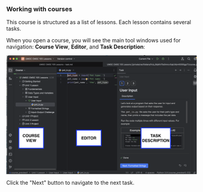 ### Working with courses
This course is structured as a list of lessons.
Each lesson contains several tasks.

When you open a course, you will see the main tool 
windows used for navigation: 
<b>Course View</b>, <b>Editor</b>, and <b>Task Description</b>:


<style>
img {
  display: block;
  margin-left: auto;
  margin-right: auto;
}
</style>
<img src="pycharm_views.png" class="center" width=800>

Click the "Next" button to navigate to the next task.